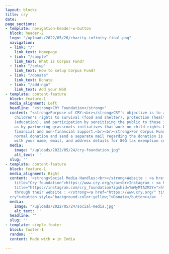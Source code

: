 ```yaml
---
layout: blocks
title: cry
date: 
page_sections:
- template: navigation-header-w-button
  block: header-2
  logo: "/uploads/2022/05/26/charity-infinity-final.png"
  navigation:
  - link: "/"
    link_text: Homepage
  - link: "/sample"
    link_text: What is Corpus Fund?
  - link: "/setup"
    link_text: How to setup Corpus Fund?
  - link: "/donate"
    link_text: Donate
  - link: "/add-ngo"
    link_text: Add your NGO
- template: content-feature
  block: feature-1
  media_alignment: Left
  headline: "<strong>CRY Foundation</strong>"
  content: "<strong>Purpose of CRY:<br></strong>CRY's objective is to advocate for
    children's rights to survival (food and shelter), protection (health), development
    (education), and participation by sensitising the public to these issues, as well
    as by partnering grassroots initiatives that work on child rights by providing
    financial and non-financial support.<br><br><strong>For Corpus Funding : </strong>Do
    normal donation and send a separate mail regarding the donation is for corpus
    with your name, email, and address details for 80G tax exemption certificate."
  media:
    image: "/uploads/2022/05/24/cry-foundation.jpg"
    alt_text: ''
  slug: ''
- template: content-feature
  block: feature-1
  media_alignment: Right
  content: '<strong>Social Media Handles:<br></strong>Website : <a href="https://www.cry.org/"
    title="Cry foundation">https://www.cry.org/</a><br>Instagram : <a href="https://instagram.com/cry_foundation?igshid=YmMyMTA2M2Y="
    title="https://instagram.com/cry_foundation?igshid=YmMyMTA2M2Y=">https://instagram.com/cry_foundation?igshid=YmMyMTA2M2Y=</a><br><br><br><strong>Donate
    through their website : </strong><a href="https://www.cry.org/" title="Donation
  cry"><button style="background-color:yellow;">Donate</button></a>  '
  media:
    image: "/uploads/2022/05/24/social-media.jpg"
    alt_text: ''
  headline: ''
  slug: ''
- template: simple-footer
  block: footer-1
  random: ''
  content: Made with ❤︎ in India

---
```

